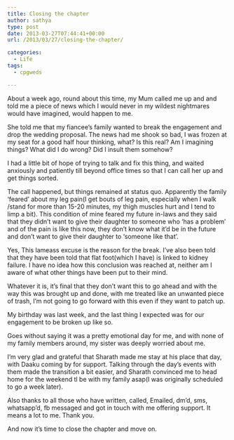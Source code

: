 ```yaml
---
title: Closing the chapter
author: sathya
type: post
date: 2013-03-27T07:44:41+00:00
url: /2013/03/27/closing-the-chapter/

categories:
  - Life
tags:
  - cpgweds

---
```

About a week ago, round about this time, my Mum called me up and and told me a piece of news which I would never in my wildest nightmares would have imagined, would happen to me.

<!--more-->

She told me that my fiancee&#8217;s family wanted to break the engagement and drop the wedding proposal. The news had me shook so bad, I was frozen at my seat for a good half hour thinking, what? Is this real? Am I imagining things? What did I do wrong? Did I insult them somehow?

I had a little bit of hope of trying to talk and fix this thing, and waited anxiously and patiently till beyond office times so that I can call her up and get things sorted.

The call happened, but things remained at status quo. Apparently the family &#8216;feared&#8217; about my leg pain(I get bouts of leg pain, especially when I walk /stand for more than 15-20 minutes, my thigh muscles hurt and I tend to limp a bit). This condition of mine feared my future in-laws and they said that they didn&#8217;t want to give their daughter to someone who &#8216;has a problem&#8217; and of the pain is like this now, they don&#8217;t know what it&#8217;d be in the future and don&#8217;t want to give their daughter to &#8216;someone like that&#8217;.

Yes, This lameass excuse is the reason for the break. I&#8217;ve also been told that they have been told that flat foot(which I have) is linked to kidney failure. I have no idea how this conclusion was reached at, neither am I aware of what other things have been put to their mind.

Whatever it is, it&#8217;s final that they don&#8217;t want this to go ahead and with the way this was brought up and done, with me treated like an unwanted piece of trash, I&#8217;m not going to go forward with this even if they want to patch up.

My birthday was last week, and the last thing I expected was for our engagement to be broken up like so.

Goes without saying it was a pretty emotional day for me, and with none of my family members around, my sister was deeply worried about me.

I&#8217;m very glad and grateful that Sharath made me stay at his place that day, with Daaku coming by for support. Talking through the day&#8217;s events with them made the transition a bit easier, and Sharath convinced me to head home for the weekend tl be with my family asap(I was originally scheduled to go a week later).

Also thanks to all those who have written, called, Emailed, dm&#8217;d, sms, whatsapp&#8217;d, fb messaged and got in touch with me offering support. It means a lot to me. Thank you.

And now it&#8217;s time to close the chapter and move on.
